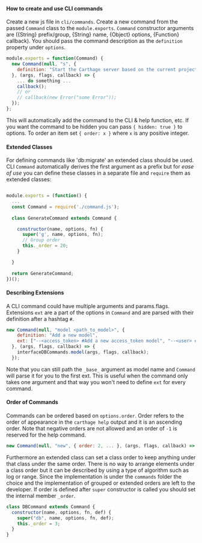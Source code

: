 #### How to create and use CLI commands
Create a new js file in `cli/commands`. Create a new command from the passed `Command` class to the `module.exports`. `Command` constructor arguments are ({String} prefix/group, {String} name, {Object} options, {Function} callback). You should pass the command description as the `definition` property under `options`.
```javascript
module.exports = function(Command) {
  new Command(null, "s", {
    definition: "Start the Carthage server based on the current project"
  }, (args, flags, callback) => {
    ... do something ...
    callback();
    // or
    // callback(new Error("some Error"));
  });
};
```
This will automatically add the command to the CLI & help function, etc. If you want the command to be hidden you can pass `{ hidden: true }` to options. To order an item set `{ order: x }` where `x` is any positive integer.

#### Extended Classes
For defining commands like 'db:migrate' an extended class should be used. CLI `Command` automatically derives the first argument as a prefix but for *ease of use* you can define these classes in a separate file and `require` them as extended classes:
```javascript

module.exports = (function() {
  ...
  const Command = require('./command.js');
  
  class GenerateCommand extends Command {

    constructor(name, options, fn) {
      super('g', name, options, fn);
      // Group order
      this._order = 20;
    }

  }
  
  return GenerateCommand;
})();
```

#### Describing Extensions
A CLI command could have multiple arguments and params.flags. Extensions `ext` are a part of the options in `Command` and are parsed with their definition after a hashtag `#`.
```javascript
new Command(null, "model <path_to_model>", {
    definition: "Add a new model",
    ext: ["--<access_token> #Add a new access_token model", "--<user> #Add a new user model from a built-in generator"]
  }, (args, flags, callback) => {
    interfaceDBCommands.model(args, flags, callback);
  });
```
Note that you can still path the `_base_` argument as model name and `Command` will parse it for you to the first ext. This is useful when the command only takes one argument and that way you won't need to define `ext` for every command.

#### Order of Commands
Commands can be ordered based on `options.order`. Order refers to the order of appearance in the `carthage help` output and it is an ascending order. Note that negative orders are not allowed and an order of `-1` is reserved for the help command.
```javascript
new Command(null, "new", { order: 2, ... }, (args, flags, callback) => {
```
Furthermore an extended class can set a class order to keep anything under that class under the same order. There is no way to arrange elements under a class order but it can be described by using a type of algorithm such as log or range. Since the implementation is under the `commands` folder the choice and the implementation of grouped or extended orders are left to the developer. If order is defined after `super` constructor is called you should set the internal member `_order`.
```javascript
class DBCommand extends Command {
  constructor(name, options, fn, def) {
    super("db", name, options, fn, def);
    this._order = 3;
  }
}
```
